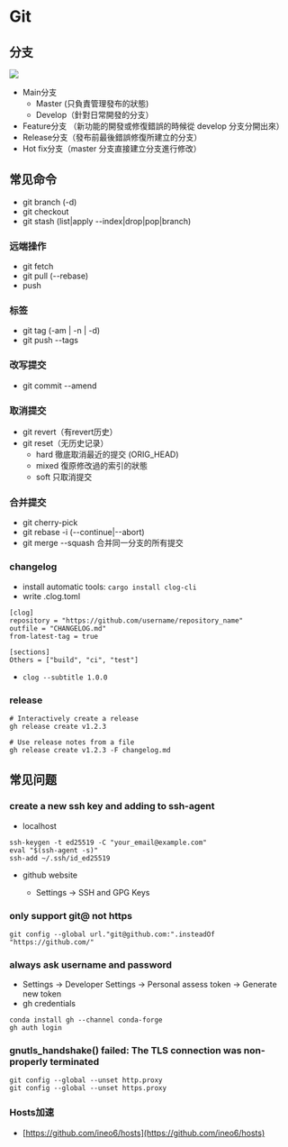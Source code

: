 # Git

## 分支

![](../.gitbook/assets/git\_workflow.png)

* Main分支
  * Master (只負責管理發布的狀態)
  * Develop（針對日常開發的分支）
* Feature分支 （新功能的開發或修復錯誤的時候從 develop 分支分開出來）
* Release分支（發布前最後錯誤修復所建立的分支）
* Hot fix分支（master 分支直接建立分支進行修改）

## **常见命令**

* git branch (-d)
* git checkout
* git stash (list|apply --index|drop|pop|branch)

### 远端操作

* git fetch&#x20;
* git pull (--rebase)
* push

### 标签

* git tag (-am | -n | -d)
* git push --tags

### 改写提交

* git commit --amend

### 取消提交

* git revert（有revert历史）
* git reset（无历史记录）
  * hard 徹底取消最近的提交 (ORIG\_HEAD)
  * mixed 復原修改過的索引的狀態
  * soft 只取消提交

### 合并提交

* git cherry-pick
* git rebase -i (--continue|--abort)
* git merge --squash 合并同一分支的所有提交

### changelog

* install automatic tools: `cargo install clog-cli`
* write .clog.toml&#x20;

```
[clog]
repository = "https://github.com/username/repository_name"
outfile = "CHANGELOG.md"
from-latest-tag = true

[sections]
Others = ["build", "ci", "test"]
```

* `clog --subtitle 1.0.0`



### release

```
# Interactively create a release
gh release create v1.2.3

# Use release notes from a file
gh release create v1.2.3 -F changelog.md
```

## 常见问题

### create a new ssh key and adding to ssh-agent

* localhost

```
ssh-keygen -t ed25519 -C "your_email@example.com"
eval "$(ssh-agent -s)"
ssh-add ~/.ssh/id_ed25519
```

*   github website

    * Settings -> SSH and GPG Keys



### only support git@ not https

```
git config --global url."git@github.com:".insteadOf "https://github.com/"
```

&#x20;

### always ask username and password

* Settings -> Developer Settings -> Personal assess token -> Generate new token
* gh credentials

```
conda install gh --channel conda-forge
gh auth login
```

### gnutls\_handshake() failed: The TLS connection was non-properly terminated

```
git config --global --unset http.proxy
git config --global --unset https.proxy
```

### Hosts加速

* [https://github.com/ineo6/hosts](https://github.com/ineo6/hosts)
